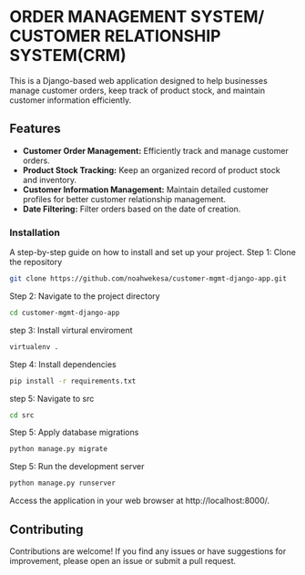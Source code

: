 # ORDER MANAGEMENT SYSTEM/ CUSTOMER RELATIONSHIP SYSTEM(CRM) 



This is a Django-based web application designed to help businesses manage customer orders, keep track of product stock, and maintain customer information efficiently. 

## Features


- **Customer Order Management:** Efficiently track and manage customer orders.
- **Product Stock Tracking:** Keep an organized record of product stock and inventory.
- **Customer Information Management:** Maintain detailed customer profiles for better customer relationship management.
- **Date Filtering:** Filter orders based on the date of creation.

### Installation
A step-by-step guide on how to install and set up your project. 
Step 1: Clone the repository 
```bash
git clone https://github.com/noahwekesa/customer-mgmt-django-app.git 
```
Step 2: Navigate to the project directory 
```bash
cd customer-mgmt-django-app 
```
step 3: Install virtural enviroment
```bash
virtualenv .
```
Step 4: Install dependencies 
```bash
pip install -r requirements.txt 
```
step 5: Navigate to src
```bash
cd src
```
Step 5: Apply database migrations 
```bash
python manage.py migrate 
```
Step 5: Run the development server 
```bash
python manage.py runserver
```
Access the application in your web browser at http://localhost:8000/.

## Contributing

Contributions are welcome! If you find any issues or have suggestions for improvement, please open an issue or submit a pull request.
